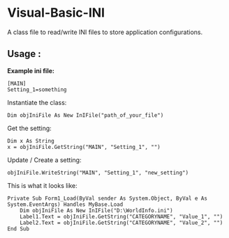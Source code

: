 # Visual-Basic-INI
A class file to read/write INI files to store application configurations.
## Usage :

**Example ini file:**

```
[MAIN]
Setting_1=something
```

Instantiate the class:
```
Dim objIniFile As New InIFile("path_of_your_file")
```

Get the setting:

```
Dim x As String
x = objIniFile.GetString("MAIN", "Setting_1", "")
```

Update / Create a setting:

```
objIniFile.WriteString("MAIN", "Setting_1", "new_setting")
```

This is what it looks like:
```
Private Sub Form1_Load(ByVal sender As System.Object, ByVal e As System.EventArgs) Handles MyBase.Load
    Dim objIniFile As New InIFile("D:\WorldInfo.ini")
    Label1.Text = objIniFile.GetString("CATEGORYNAME", "Value_1", "")
    Label2.Text = objIniFile.GetString("CATEGORYNAME", "Value_2", "")
End Sub
```
